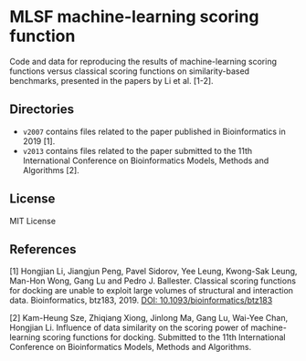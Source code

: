 # MLSF machine-learning scoring function
Code and data for reproducing the results of machine-learning scoring functions versus classical scoring functions on similarity-based benchmarks, presented in the papers by Li et al. [1-2].

## Directories
* `v2007` contains files related to the paper published in Bioinformatics in 2019 [1].
* `v2013` contains files related to the paper submitted to the 11th International Conference on Bioinformatics Models, Methods and Algorithms [2].

## License
MIT License

## References
[1] Hongjian Li, Jiangjun Peng, Pavel Sidorov, Yee Leung, Kwong-Sak Leung, Man-Hon Wong, Gang Lu and Pedro J. Ballester. Classical scoring functions for docking are unable to exploit large volumes of structural and interaction data. Bioinformatics, btz183, 2019. [DOI: 10.1093/bioinformatics/btz183]

[2] Kam-Heung Sze, Zhiqiang Xiong, Jinlong Ma, Gang Lu, Wai-Yee Chan, Hongjian Li. Influence of data similarity on the scoring power of machine-learning scoring functions for docking. Submitted to the 11th International Conference on Bioinformatics Models, Methods and Algorithms.

[DOI: 10.1093/bioinformatics/btz183]: https://doi.org/10.1093/bioinformatics/btz183
